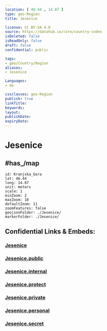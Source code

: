 ```yaml
---
location: [ 46.44 , 14.07 ] 
type: geo-Region
title: Jesenice

license: CC BY-SA 4.0
source: https://datahub.io/core/country-codes
isDeleted: false
isReadOnly: false
draft: false
confidential: public

tags:
- geo/Country/Region
aliases:
- Jesenice

Languages:
- de

cssclasses: geo-Region
publish: true
linkTitle: 
keywords: 
layout: 
publishDate: 
expiryDate: 
---
```


# Jesenice

## #has_/map 

```leaflet
id: Kranjska_Gora
lat: 46.44
long: 14.07
unit: meters
scale: 1
minZoom: 2 
maxZoom: 18
defaultZoom: 11
zoomFeatures: false 
geojsonFolder: ./Jesenice/
markerFolder: ./Jesenice/
```


## Confidential Links & Embeds: 

### [Jesenice](/_Standards/Earth/Continent/Europe/Europe~Central/Slovenia/Regions~Slovenia/Gorenjska/counties~Gorenjska/Jesenice.md) 

### [Jesenice.public](/_public/Earth/Continent/Europe/Europe~Central/Slovenia/Regions~Slovenia/Gorenjska/counties~Gorenjska/Jesenice.public.md) 

### [Jesenice.internal](/_internal/Earth/Continent/Europe/Europe~Central/Slovenia/Regions~Slovenia/Gorenjska/counties~Gorenjska/Jesenice.internal.md) 

### [Jesenice.protect](/_protect/Earth/Continent/Europe/Europe~Central/Slovenia/Regions~Slovenia/Gorenjska/counties~Gorenjska/Jesenice.protect.md) 

### [Jesenice.private](/_private/Earth/Continent/Europe/Europe~Central/Slovenia/Regions~Slovenia/Gorenjska/counties~Gorenjska/Jesenice.private.md) 

### [Jesenice.personal](/_personal/Earth/Continent/Europe/Europe~Central/Slovenia/Regions~Slovenia/Gorenjska/counties~Gorenjska/Jesenice.personal.md) 

### [Jesenice.secret](/_secret/Earth/Continent/Europe/Europe~Central/Slovenia/Regions~Slovenia/Gorenjska/counties~Gorenjska/Jesenice.secret.md)

